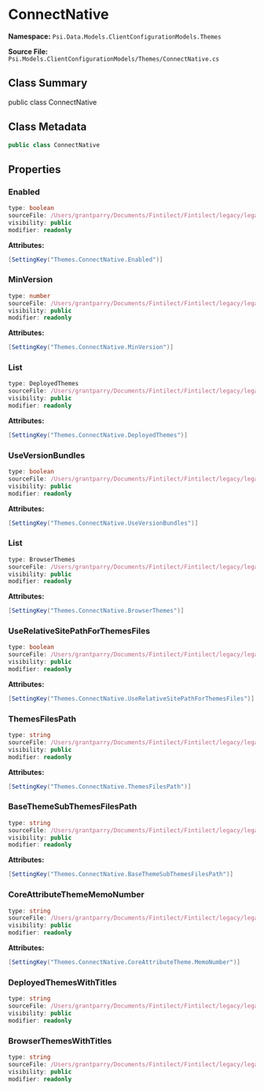 # ConnectNative

**Namespace:** `Psi.Data.Models.ClientConfigurationModels.Themes`

**Source File:** `Psi.Models.ClientConfigurationModels/Themes/ConnectNative.cs`

## Class Summary

public class ConnectNative

## Class Metadata

```typescript
public class ConnectNative
```

## Properties

### Enabled

```typescript
type: boolean
sourceFile: /Users/grantparry/Documents/Fintilect/Fintilect/legacy/legacy-apis/Psi.Models.ClientConfigurationModels/Themes/ConnectNative.cs
visibility: public
modifier: readonly
```

**Attributes:**
```csharp
[SettingKey("Themes.ConnectNative.Enabled")]
```

### MinVersion

```typescript
type: number
sourceFile: /Users/grantparry/Documents/Fintilect/Fintilect/legacy/legacy-apis/Psi.Models.ClientConfigurationModels/Themes/ConnectNative.cs
visibility: public
modifier: readonly
```

**Attributes:**
```csharp
[SettingKey("Themes.ConnectNative.MinVersion")]
```

### List

```typescript
type: DeployedThemes
sourceFile: /Users/grantparry/Documents/Fintilect/Fintilect/legacy/legacy-apis/Psi.Models.ClientConfigurationModels/Themes/ConnectNative.cs
visibility: public
modifier: readonly
```

**Attributes:**
```csharp
[SettingKey("Themes.ConnectNative.DeployedThemes")]
```

### UseVersionBundles

```typescript
type: boolean
sourceFile: /Users/grantparry/Documents/Fintilect/Fintilect/legacy/legacy-apis/Psi.Models.ClientConfigurationModels/Themes/ConnectNative.cs
visibility: public
modifier: readonly
```

**Attributes:**
```csharp
[SettingKey("Themes.ConnectNative.UseVersionBundles")]
```

### List

```typescript
type: BrowserThemes
sourceFile: /Users/grantparry/Documents/Fintilect/Fintilect/legacy/legacy-apis/Psi.Models.ClientConfigurationModels/Themes/ConnectNative.cs
visibility: public
modifier: readonly
```

**Attributes:**
```csharp
[SettingKey("Themes.ConnectNative.BrowserThemes")]
```

### UseRelativeSitePathForThemesFiles

```typescript
type: boolean
sourceFile: /Users/grantparry/Documents/Fintilect/Fintilect/legacy/legacy-apis/Psi.Models.ClientConfigurationModels/Themes/ConnectNative.cs
visibility: public
modifier: readonly
```

**Attributes:**
```csharp
[SettingKey("Themes.ConnectNative.UseRelativeSitePathForThemesFiles")]
```

### ThemesFilesPath

```typescript
type: string
sourceFile: /Users/grantparry/Documents/Fintilect/Fintilect/legacy/legacy-apis/Psi.Models.ClientConfigurationModels/Themes/ConnectNative.cs
visibility: public
modifier: readonly
```

**Attributes:**
```csharp
[SettingKey("Themes.ConnectNative.ThemesFilesPath")]
```

### BaseThemeSubThemesFilesPath

```typescript
type: string
sourceFile: /Users/grantparry/Documents/Fintilect/Fintilect/legacy/legacy-apis/Psi.Models.ClientConfigurationModels/Themes/ConnectNative.cs
visibility: public
modifier: readonly
```

**Attributes:**
```csharp
[SettingKey("Themes.ConnectNative.BaseThemeSubThemesFilesPath")]
```

### CoreAttributeThemeMemoNumber

```typescript
type: string
sourceFile: /Users/grantparry/Documents/Fintilect/Fintilect/legacy/legacy-apis/Psi.Models.ClientConfigurationModels/Themes/ConnectNative.cs
visibility: public
modifier: readonly
```

**Attributes:**
```csharp
[SettingKey("Themes.ConnectNative.CoreAttributeTheme.MemoNumber")]
```

### DeployedThemesWithTitles

```typescript
type: string
sourceFile: /Users/grantparry/Documents/Fintilect/Fintilect/legacy/legacy-apis/Psi.Models.ClientConfigurationModels/Themes/ConnectNative.cs
visibility: public
modifier: readonly
```

### BrowserThemesWithTitles

```typescript
type: string
sourceFile: /Users/grantparry/Documents/Fintilect/Fintilect/legacy/legacy-apis/Psi.Models.ClientConfigurationModels/Themes/ConnectNative.cs
visibility: public
modifier: readonly
```
